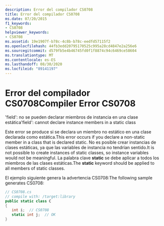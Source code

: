 ```yaml
---
description: Error del compilador CS0708
title: Error del compilador CS0708
ms.date: 07/20/2015
f1_keywords:
- CS0708
helpviewer_keywords:
- CS0708
ms.assetid: 19e1907f-b78c-4c8b-b78c-eedfd57115f2
ms.openlocfilehash: 44fb3edd20795170525c995a28cd4847e2a256e6
ms.sourcegitcommit: d579fb5e4b46745fd0f1f8874c94c6469ce58604
ms.translationtype: MT
ms.contentlocale: es-ES
ms.lasthandoff: 08/30/2020
ms.locfileid: "89141197"
---
```

# <a name="compiler-error-cs0708"></a><span data-ttu-id="9e17c-103">Error del compilador CS0708</span><span class="sxs-lookup"><span data-stu-id="9e17c-103">Compiler Error CS0708</span></span>
<span data-ttu-id="9e17c-104">'field': no se pueden declarar miembros de instancia en una clase estática</span><span class="sxs-lookup"><span data-stu-id="9e17c-104">'field': cannot declare instance members in a static class</span></span>  
  
 <span data-ttu-id="9e17c-105">Este error se produce si se declara un miembro no estático en una clase declarada como estática.</span><span class="sxs-lookup"><span data-stu-id="9e17c-105">This error occurs if you declare a non-static member in a class that is declared static.</span></span> <span data-ttu-id="9e17c-106">No es posible crear instancias de clases estáticas, ya que las variables de instancia no tendrían sentido.</span><span class="sxs-lookup"><span data-stu-id="9e17c-106">It is not possible to create instances of static classes, so instance variables would not be meaningful.</span></span> <span data-ttu-id="9e17c-107">La palabra clave **static** se debe aplicar a todos los miembros de las clases estáticas.</span><span class="sxs-lookup"><span data-stu-id="9e17c-107">The **static** keyword should be applied to all members of static classes.</span></span>  
  
 <span data-ttu-id="9e17c-108">El ejemplo siguiente genera la advertencia CS0708:</span><span class="sxs-lookup"><span data-stu-id="9e17c-108">The following sample generates CS0708:</span></span>  
  
```csharp  
// CS0708.cs  
// compile with: /target:library  
public static class C  
{  
   int i;  // CS0708  
   static int j;  // OK  
}  
```
